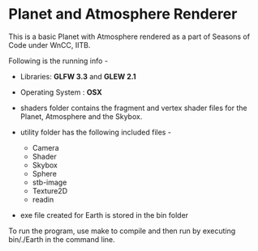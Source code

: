 # Planet and Atmosphere Renderer

This is a basic Planet with Atmosphere rendered as a part of Seasons of Code under WnCC, IITB.

Following is the running info - 

- Libraries: **GLFW 3.3** and **GLEW 2.1** 

- Operating System : **OSX**
- shaders folder contains the fragment and vertex shader files for the Planet, Atmosphere and the Skybox.
- utility folder has the following included files -
    - Camera
    - Shader
    - Skybox
    - Sphere
    - stb-image
    - Texture2D
    - readin
- exe file created for Earth is stored in the bin folder

To run the program, use make to compile and then run by executing bin/./Earth in the command line.


